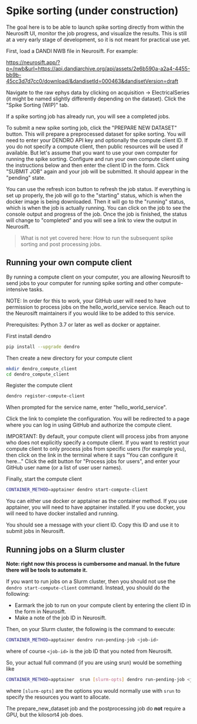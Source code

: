 # Spike sorting (under construction)

The goal here is to be able to launch spike sorting directly from within the Neurosift UI, monitor the job progress, and visualize the results. This is still at a very early stage of development, so it is not meant for practical use yet.

First, load a DANDI NWB file in Neurosift. For example:

https://neurosift.app/?p=/nwb&url=https://api.dandiarchive.org/api/assets/2e6b590a-a2a4-4455-bb9b-45cc3d7d7cc0/download/&dandisetId=000463&dandisetVersion=draft

Navigate to the raw ephys data by clicking on acquisition -> ElectricalSeries (it might be named slightly differently depending on the dataset). Click the "Spike Sorting (WIP)" tab.

If a spike sorting job has already run, you will see a completed jobs.

To submit a new spike sorting job, click the "PREPARE NEW DATASET" button. This will prepare a preprocessed dataset for spike sorting. You will need to enter your DENDRO API key and optionally the compute client ID. If you do not specify a compute client, then public resources will be used if available. But let's assume that you want to use your own computer for running the spike sorting. Configure and run your own compute client using the instructions below and then enter the client ID in the form. Click "SUBMIT JOB" again and your job will be submitted. It should appear in the "pending" state.

You can use the refresh icon button to refresh the job status. If everything is set up properly, the job will go to the "starting" status, which is when the docker image is being downloaded. Then it will go to the "running" status, which is when the job is actually running. You can click on the job to see the console output and progress of the job. Once the job is finished, the status will change to "completed" and you will see a link to view the output in Neurosift.

> What is not yet covered here: How to run the subsequent spike sorting and post processing jobs.


## Running your own compute client

By running a compute client on your computer, you are allowing Neurosift to send jobs to your computer for running spike sorting and other compute-intensive tasks.

NOTE: In order for this to work, your GitHub user will need to have permission to process jobs on the hello_world_service service. Reach out to the Neurosift maintainers if you would like to be added to this service.

Prerequisites: Python 3.7 or later as well as docker or apptainer.

First install dendro

```bash
pip install --upgrade dendro
```

Then create a new directory for your compute client

```bash
mkdir dendro_compute_client
cd dendro_compute_client
```

Register the compute client

```bash
dendro register-compute-client
```

When prompted for the service name, enter "hello_world_service".

Click the link to complete the configuration. You will be redirected to a page where you can log in using GitHub and authorize the compute client.

IMPORTANT: By default, your compute client will process jobs from anyone who does not explicitly specify a compute client. If you want to restrict your compute client to only process jobs from specific users (for example you), then click on the link in the terminal where it says "You can configure it here..." Click the edit button for "Process jobs for users", and enter your GitHub user name (or a list of user user names).

Finally, start the compute client

```bash
CONTAINER_METHOD=apptainer dendro start-compute-client
```

You can either use docker or apptainer as the container method. If you use apptainer, you will need to have apptainer installed. If you use docker, you will need to have docker installed and running.

You should see a message with your client ID. Copy this ID and use it to submit jobs in Neurosift.

## Running jobs on a Slurm cluster

**Note: right now this process is cumbersome and manual. In the future there will be tools to automate it.**

If you want to run jobs on a Slurm cluster, then you should not use the `dendro start-compute-client` command. Instead, you should do the following:

* Earmark the job to run on your compute client by entering the client ID in the form in Neurosift.
* Make a note of the job ID in Neurosift.

Then, on your Slurm cluster, the following is the command to execute:

```bash
CONTAINER_METHOD=apptainer dendro run-pending-job <job-id>
```

where of course `<job-id>` is the job ID that you noted from Neurosift.

So, your actual full command (if you are using srun) would be something like

```bash
CONTAINER_METHOD=apptainer  srun [slurm-opts] dendro run-pending-job <job-id>
```

where `[slurm-opts]` are the options you would normally use with `srun` to specify the resources you want to allocate.

The prepare_new_dataset job and the postprocessing job do **not** require a GPU, but the kilosort4 job does.
